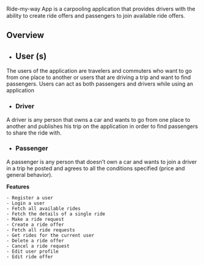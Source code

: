 
Ride-my-way App is a carpooling application that provides drivers with the ability to create ride oﬀers  and passengers to join available ride oﬀers.

## Overview
- ## User (s)
The users of the application are travelers and commuters who want to go from one place to 
another or users that are driving a trip and want to find passengers. Users can act as both passengers and 
drivers while using an application

- ### Driver
A driver is any person that owns a car and wants to go from one place to another and publishes 
his trip on the application in order to find passengers to share the ride with.

- ### Passenger
A passenger is any person that doesn’t own a car and wants to join a driver in a trip he posted 
and agrees to all the conditions specified (price and general behavior). 


**Features**

    - Register a user
    - Login a user 
    - Fetch all available rides 
    - Fetch the details of a single ride
    - Make a ride request
    - Create a ride offer 
    - Fetch all ride requests
    - Get rides for the current user
    - Delete a ride offer
    - Cancel a ride request
    - Edit user profile
    - Edit ride offer

